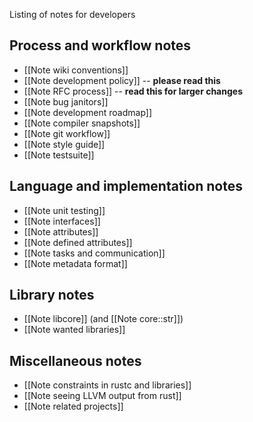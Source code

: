 Listing of notes for developers

## Process and workflow notes

* [[Note wiki conventions]]
* [[Note development policy]] -- **please read this**
* [[Note RFC process]] -- **read this for larger changes**
* [[Note bug janitors]]
* [[Note development roadmap]]
* [[Note compiler snapshots]]
* [[Note git workflow]]
* [[Note style guide]]
* [[Note testsuite]]

## Language and implementation notes

* [[Note unit testing]]
* [[Note interfaces]]
* [[Note attributes]]
* [[Note defined attributes]]
* [[Note tasks and communication]]
* [[Note metadata format]]

## Library notes

* [[Note libcore]] (and [[Note core::str]])
* [[Note wanted libraries]]

## Miscellaneous notes

* [[Note constraints in rustc and libraries]]
* [[Note seeing LLVM output from rust]]
* [[Note related projects]]
